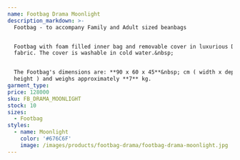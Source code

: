 ```yaml
---
name: Footbag Drama Moonlight
description_markdown: >-
  Footbag - to accompany Family and Adult sized beanbags


  Footbag with foam filled inner bag and removable cover in luxurious Drama
  fabric. The cover is washable in cold water.&nbsp;


  The Footbag's dimensions are: **90 x 60 x 45**&nbsp; cm ( width x depth x
  height ) and weighs approximately **7** kg.
garment_type:
price: 128000
sku: FB_DRAMA_MOONLIGHT
stock: 10
sizes:
  - Footbag
styles:
  - name: Moonlight
    color: '#676C6F'
    image: /images/products/footbag-drama/footbag-drama-moonlight.jpg
---
```

